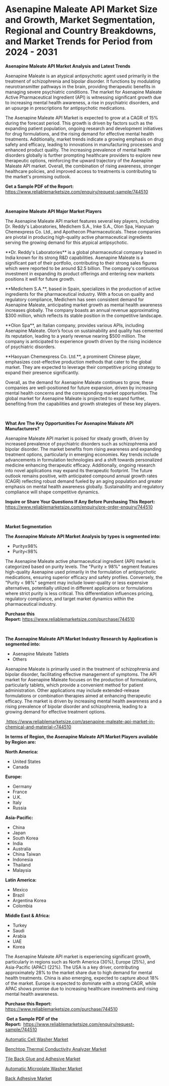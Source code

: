 <p><h1>Asenapine Maleate API Market Size and Growth, Market Segmentation, Regional and Country Breakdowns, and Market Trends for Period from 2024 -  2031</h1></p><p><strong>Asenapine Maleate API Market Analysis and Latest Trends</strong></p>
<p><p>Asenapine Maleate is an atypical antipsychotic agent used primarily in the treatment of schizophrenia and bipolar disorder. It functions by modulating neurotransmitter pathways in the brain, providing therapeutic benefits in managing severe psychiatric conditions. The market for Asenapine Maleate Active Pharmaceutical Ingredient (API) is witnessing significant growth due to increasing mental health awareness, a rise in psychiatric disorders, and an upsurge in prescriptions for antipsychotic medications.</p><p>The Asenapine Maleate API Market is expected to grow at a CAGR of 15% during the forecast period. This growth is driven by factors such as the expanding patient population, ongoing research and development initiatives for drug formulations, and the rising demand for effective mental health treatments. Additionally, market trends indicate a growing emphasis on drug safety and efficacy, leading to innovations in manufacturing processes and enhanced product quality. The increasing prevalence of mental health disorders globally is further prompting healthcare providers to explore new therapeutic options, reinforcing the upward trajectory of the Asenapine Maleate API market. Overall, the combination of rising awareness, stronger healthcare policies, and improved access to treatments is contributing to the market's promising outlook.</p></p>
<p><strong>Get a Sample PDF of the Report:&nbsp;</strong> <a href="https://www.reliablemarketsize.com/enquiry/request-sample/744510?utm_campaign=1261&utm_medium=2&utm_source=Github&utm_content=ia&utm_term=15102024&utm_id=asenapine-maleate-api">https://www.reliablemarketsize.com/enquiry/request-sample/744510</a></p>
<p>&nbsp;</p>
<p><strong>Asenapine Maleate API Major Market Players</strong></p>
<p><p>The Asenapine Maleate API market features several key players, including Dr. Reddy's Laboratories, Medichem S.A., Inke S.A., Olon Spa, Haoyuan Chemexpress Co. Ltd., and Apothecon Pharmaceuticals. These companies are pivotal in producing high-quality active pharmaceutical ingredients serving the growing demand for this atypical antipsychotic.</p><p>**Dr. Reddy's Laboratories** is a global pharmaceutical company based in India known for its strong R&D capabilities. Asenapine Maleate is a significant part of their portfolio, contributing to their strong sales figures which were reported to be around $2.5 billion. The company's continuous investment in expanding its product offerings and entering new markets positions it well for future growth.</p><p>**Medichem S.A.**, based in Spain, specializes in the production of active ingredients for the pharmaceutical industry. With a focus on quality and regulatory compliance, Medichem has seen consistent demand for Asenapine Maleate, anticipating market growth as mental health awareness increases globally. The company boasts an annual revenue approximating $300 million, which reflects its stable position in the competitive landscape.</p><p>**Olon Spa**, an Italian company, provides various APIs, including Asenapine Maleate. Olon’s focus on sustainability and quality has cemented its reputation, leading to a yearly revenue nearing $500 million. The company is anticipated to experience growth driven by the rising incidence of psychiatric disorders.</p><p>**Haoyuan Chemexpress Co. Ltd.**, a prominent Chinese player, emphasizes cost-effective production methods that cater to the global market. They are expected to leverage their competitive pricing strategy to expand their presence significantly.</p><p>Overall, as the demand for Asenapine Maleate continues to grow, these companies are well-positioned for future expansion, driven by increasing mental health concerns and the corresponding market opportunities. The global market for Asenapine Maleate is projected to expand further, benefiting from the capabilities and growth strategies of these key players.</p></p>
<p>&nbsp;</p>
<p><strong>What Are The Key Opportunities For Asenapine Maleate API Manufacturers?</strong></p>
<p><p>Asenapine Maleate API market is poised for steady growth, driven by increased prevalence of psychiatric disorders such as schizophrenia and bipolar disorder. The market benefits from rising awareness and expanding treatment options, particularly in emerging economies. Key trends include advancements in formulation technologies and a shift towards personalized medicine enhancing therapeutic efficacy. Additionally, ongoing research into novel applications may expand its therapeutic footprint. The future outlook remains positive, with anticipated compound annual growth rates (CAGR) reflecting robust demand fueled by an aging population and greater emphasis on mental health awareness globally. Sustainability and regulatory compliance will shape competitive dynamics.</p></p>
<p><strong>Inquire or Share Your Questions If Any Before Purchasing This Report:</strong> <a href="https://www.reliablemarketsize.com/enquiry/pre-order-enquiry/744510?utm_campaign=1261&utm_medium=2&utm_source=Github&utm_content=ia&utm_term=15102024&utm_id=asenapine-maleate-api">https://www.reliablemarketsize.com/enquiry/pre-order-enquiry/744510</a></p>
<p>&nbsp;</p>
<p><strong>Market Segmentation</strong></p>
<p><strong>The Asenapine Maleate API Market Analysis by types is segmented into:</strong></p>
<p><ul><li>Purity≥98%</li><li>Purity<98%</li></ul></p>
<p><p>The Asenapine Maleate active pharmaceutical ingredient (API) market is categorized based on purity levels. The "Purity ≥ 98%" segment features high-quality Asenapine used primarily in the formulation of antipsychotic medications, ensuring superior efficacy and safety profiles. Conversely, the "Purity < 98%" segment may include lower-quality or less expensive alternatives, potentially utilized in different applications or formulations where strict purity is less critical. This differentiation influences pricing, regulatory compliance, and target market dynamics within the pharmaceutical industry.</p></p>
<p><strong>Purchase this Report:&nbsp;</strong><a href="https://www.reliablemarketsize.com/purchase/744510?utm_campaign=1261&utm_medium=2&utm_source=Github&utm_content=ia&utm_term=15102024&utm_id=asenapine-maleate-api">https://www.reliablemarketsize.com/purchase/744510</a></p>
<p>&nbsp;</p>
<p><strong>The Asenapine Maleate API Market Industry Research by Application is segmented into:</strong></p>
<p><ul><li>Asenapine Maleate Tablets</li><li>Others</li></ul></p>
<p><p>Asenapine Maleate is primarily used in the treatment of schizophrenia and bipolar disorder, facilitating effective management of symptoms. The API market for Asenapine Maleate focuses on the production of formulations, particularly tablets, which provide a convenient method for patient administration. Other applications may include extended-release formulations or combination therapies aimed at enhancing therapeutic efficacy. The market is driven by increasing mental health awareness and a rising prevalence of bipolar disorder and schizophrenia, leading to a growing demand for effective treatment options.</p></p>
<p><a href="https://www.reliablemarketsize.com/asenapine-maleate-api-market-in-chemical-and-material-r744510?utm_campaign=1261&utm_medium=2&utm_source=Github&utm_content=ia&utm_term=15102024&utm_id=asenapine-maleate-api">&nbsp;https://www.reliablemarketsize.com/asenapine-maleate-api-market-in-chemical-and-material-r744510</a></p>
<p><strong>In terms of Region, the Asenapine Maleate API Market Players available by Region are:</strong></p>
<p>
    <p> <strong> North America: </strong>
        <ul>
            <li>United States</li>
            <li>Canada</li>
        </ul>
        </p> 
    <p> <strong> Europe: </strong>
        <ul>
            <li>Germany</li>
            <li>France</li>
            <li>U.K.</li>
            <li>Italy</li>
            <li>Russia</li>
        </ul>
        </p> 
    <p> <strong> Asia-Pacific: </strong>
        <ul>
            <li>China</li>
            <li>Japan</li>
            <li>South Korea</li>
            <li>India</li>
            <li>Australia</li>
            <li>China Taiwan</li>
            <li>Indonesia</li>
            <li>Thailand</li>
            <li>Malaysia</li>
        </ul>
        </p> 
    <p> <strong> Latin America: </strong>
        <ul>
            <li>Mexico</li>
            <li>Brazil</li>
            <li>Argentina Korea</li>
            <li>Colombia</li>
        </ul>
        </p> 
    <p> <strong> Middle East & Africa: </strong>
        <ul>
            <li>Turkey</li>
            <li>Saudi</li>
            <li>Arabia</li>
            <li>UAE</li>
            <li>Korea</li>
        </ul>
    </p>
    </p>
<p><p>The Asenapine Maleate API market is experiencing significant growth, particularly in regions such as North America (30%), Europe (25%), and Asia-Pacific (APAC) (22%). The USA is a key driver, contributing approximately 28% to the market share due to high demand for mental health treatments. China is also emerging, expected to capture about 18% of the market. Europe is expected to dominate with a strong CAGR, while APAC shows promise due to increasing healthcare investments and rising mental health awareness.</p></p>
<p><strong>Purchase this Report: </strong><a href="https://www.reliablemarketsize.com/purchase/744510?utm_campaign=1261&utm_medium=2&utm_source=Github&utm_content=ia&utm_term=15102024&utm_id=asenapine-maleate-api">https://www.reliablemarketsize.com/purchase/744510</a></p>
<p>&nbsp;<strong>Get a Sample PDF of the Report:&nbsp;&nbsp;</strong><a href="https://www.reliablemarketsize.com/enquiry/request-sample/744510?utm_campaign=1261&utm_medium=2&utm_source=Github&utm_content=ia&utm_term=15102024&utm_id=asenapine-maleate-api">https://www.reliablemarketsize.com/enquiry/request-sample/744510</a></p>
<p><strong></strong></p>
<p><p><a href="https://issuu.com/reportprime-2/docs/automatic-cell-washer-market-size-2_425fefe8a9afd9?utm_campaign=1261&utm_medium=2&utm_source=Github&utm_content=ia&utm_term=15102024&utm_id=asenapine-maleate-api">Automatic Cell Washer Market</a></p><p><a href="https://github.com/pizolina/Market-Research-Report-List-6/blob/main/benchtop-thermal-conductivity-analyzer-market.md?utm_campaign=1261&utm_medium=2&utm_source=Github&utm_content=ia&utm_term=15102024&utm_id=asenapine-maleate-api">Benchtop Thermal Conductivity Analyzer Market</a></p><p><a href="https://www.linkedin.com/pulse/global-tile-back-glue-adhesive-market-trends-analysis-future-yfvkf?trk=public_post_embed_feed-article-content&utm_campaign=1261&utm_medium=2&utm_source=Github&utm_content=ia&utm_term=15102024&utm_id=asenapine-maleate-api">Tile Back Glue and Adhesive Market</a></p><p><a href="https://issuu.com/reportprime-2/docs/automatic-microplate-washer-market-_41fd1484e01407?utm_campaign=1261&utm_medium=2&utm_source=Github&utm_content=ia&utm_term=15102024&utm_id=asenapine-maleate-api">Automatic Microplate Washer Market</a></p><p><a href="https://www.linkedin.com/pulse/back-adhesive-market-ecosystem-competitive-landscape-strategic-sjuef?trk=public_post_embed_feed-article-content&utm_campaign=1261&utm_medium=2&utm_source=Github&utm_content=ia&utm_term=15102024&utm_id=asenapine-maleate-api">Back Adhesive Market</a></p></p>